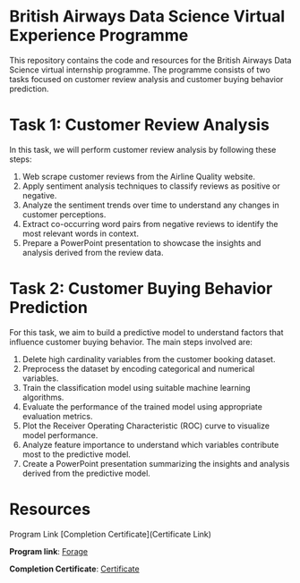 # British Airways Data Science Virtual Experience Programme
This repository contains the code and resources for the British Airways Data Science virtual internship programme. The programme consists of two tasks focused on customer review analysis and customer buying behavior prediction.

# Task 1: Customer Review Analysis
In this task, we will perform customer review analysis by following these steps:

1. Web scrape customer reviews from the Airline Quality website.
2. Apply sentiment analysis techniques to classify reviews as positive or negative.
3. Analyze the sentiment trends over time to understand any changes in customer perceptions.
4. Extract co-occurring word pairs from negative reviews to identify the most relevant words in context.
5. Prepare a PowerPoint presentation to showcase the insights and analysis derived from the review data.

# Task 2: Customer Buying Behavior Prediction
For this task, we aim to build a predictive model to understand factors that influence customer buying behavior. The main steps involved are:

1. Delete high cardinality variables from the customer booking dataset.
2. Preprocess the dataset by encoding categorical and numerical variables.
3. Train the classification model using suitable machine learning algorithms.
4. Evaluate the performance of the trained model using appropriate evaluation metrics.
5. Plot the Receiver Operating Characteristic (ROC) curve to visualize model performance.
6. Analyze feature importance to understand which variables contribute most to the predictive model.
7. Create a PowerPoint presentation summarizing the insights and analysis derived from the predictive model.


# Resources
Program Link
[Completion Certificate](Certificate Link)

**Program link**: [Forage](https://www.theforage.com/virtual-internships/prototype/NjynCWzGSaWXQCxSX/Data-Science?ref=87jnjsrQEx6guHcaq)

**Completion Certificate**: [Certificate](https://forage-uploads-prod.s3.amazonaws.com/completion-certificates/British%20Airways/NjynCWzGSaWXQCxSX_British%20Airways_HEsEzQ2RbLkJtNCZd_1687073836494_completion_certificate.pdf)
